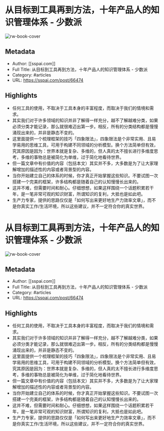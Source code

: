 # 从目标到工具再到方法，十年产品人的知识管理体系 - 少数派

![rw-book-cover](https://readwise-assets.s3.amazonaws.com/static/images/article3.5c705a01b476.png)

## Metadata
- Author: [[sspai.com]]
- Full Title: 从目标到工具再到方法，十年产品人的知识管理体系 - 少数派
- Category: #articles
- URL: https://sspai.com/post/66474

## Highlights
- 任何工具的使用，不取决于工具本身的丰富程度，而取决于我们的情境和需求。
- 其实我们对于许多领域的知识并非了解得一样充分，越不了解越难分类，如果必须分类才能记录，那么就很难迈出第一步。相反，所有的分类结构都是慢慢涌现出来的，并非是静态不变的。
- 这里面提供一个梳理框架的技巧「四象限法」，四象限法是个非常实用、且易学易用的思维工具，可用于构建不同领域的分析模型。换个方法简单但有效，究其原因是因为：世界本就是复杂、多维的，但人真的太不擅长进行多维度思考，多维的事物总是被简化为单维，过于简化地看待世界。
- 但一篇文章中有价值的内容（包括本文）其实并不多，大多数是为了让大家理解增加的描述性的内容或者背景型的内容。
- 当你开始建立自己的体系的时候，你才真正开始掌握这些知识。不要试图一次搭建一个完美的框架，许多结构都是随着自己的认知慢慢长出来的。
- 这并不难，但需要时间和耐心。仔细想想，如果这样围绕一个话题积累若干年，是一笔非常可观的知识财富，所谓知识的复利，大抵也是如此吧。
- 生产力专家，提供的思路仅仅是「如何写出来更好地生产力效率文章」，而不是你真实工作/生活环境，所以这些建议，并不一定符合你的真实世界。
# 从目标到工具再到方法，十年产品人的知识管理体系 - 少数派

![rw-book-cover](https://readwise-assets.s3.amazonaws.com/static/images/article3.5c705a01b476.png)

## Metadata
- Author: [[sspai.com]]
- Full Title: 从目标到工具再到方法，十年产品人的知识管理体系 - 少数派
- Category: #articles
- URL: https://sspai.com/post/66474

## Highlights
- 任何工具的使用，不取决于工具本身的丰富程度，而取决于我们的情境和需求。
- 其实我们对于许多领域的知识并非了解得一样充分，越不了解越难分类，如果必须分类才能记录，那么就很难迈出第一步。相反，所有的分类结构都是慢慢涌现出来的，并非是静态不变的。
- 这里面提供一个梳理框架的技巧「四象限法」，四象限法是个非常实用、且易学易用的思维工具，可用于构建不同领域的分析模型。换个方法简单但有效，究其原因是因为：世界本就是复杂、多维的，但人真的太不擅长进行多维度思考，多维的事物总是被简化为单维，过于简化地看待世界。
- 但一篇文章中有价值的内容（包括本文）其实并不多，大多数是为了让大家理解增加的描述性的内容或者背景型的内容。
- 当你开始建立自己的体系的时候，你才真正开始掌握这些知识。不要试图一次搭建一个完美的框架，许多结构都是随着自己的认知慢慢长出来的。
- 这并不难，但需要时间和耐心。仔细想想，如果这样围绕一个话题积累若干年，是一笔非常可观的知识财富，所谓知识的复利，大抵也是如此吧。
- 生产力专家，提供的思路仅仅是「如何写出来更好地生产力效率文章」，而不是你真实工作/生活环境，所以这些建议，并不一定符合你的真实世界。
